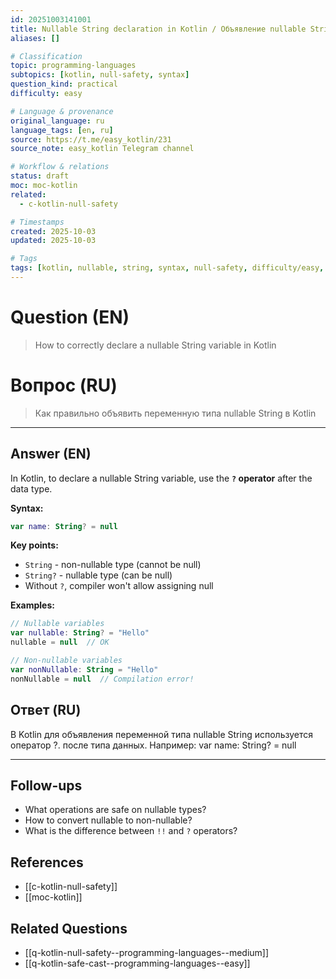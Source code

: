 ```yaml
---
id: 20251003141001
title: Nullable String declaration in Kotlin / Объявление nullable String в Kotlin
aliases: []

# Classification
topic: programming-languages
subtopics: [kotlin, null-safety, syntax]
question_kind: practical
difficulty: easy

# Language & provenance
original_language: ru
language_tags: [en, ru]
source: https://t.me/easy_kotlin/231
source_note: easy_kotlin Telegram channel

# Workflow & relations
status: draft
moc: moc-kotlin
related:
  - c-kotlin-null-safety

# Timestamps
created: 2025-10-03
updated: 2025-10-03

# Tags
tags: [kotlin, nullable, string, syntax, null-safety, difficulty/easy, easy_kotlin, lang/ru, programming-languages]
---
```


# Question (EN)
> How to correctly declare a nullable String variable in Kotlin

# Вопрос (RU)
> Как правильно объявить переменную типа nullable String в Kotlin

---

## Answer (EN)

In Kotlin, to declare a nullable String variable, use the **`?` operator** after the data type.

**Syntax:**
```kotlin
var name: String? = null
```

**Key points:**
- `String` - non-nullable type (cannot be null)
- `String?` - nullable type (can be null)
- Without `?`, compiler won't allow assigning null

**Examples:**
```kotlin
// Nullable variables
var nullable: String? = "Hello"
nullable = null  // OK

// Non-nullable variables
var nonNullable: String = "Hello"
nonNullable = null  // Compilation error!
```

## Ответ (RU)

В Kotlin для объявления переменной типа nullable String используется оператор ?. после типа данных. Например: var name: String? = null

---

## Follow-ups
- What operations are safe on nullable types?
- How to convert nullable to non-nullable?
- What is the difference between `!!` and `?` operators?

## References
- [[c-kotlin-null-safety]]
- [[moc-kotlin]]

## Related Questions
- [[q-kotlin-null-safety--programming-languages--medium]]
- [[q-kotlin-safe-cast--programming-languages--easy]]
